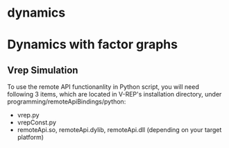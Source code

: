 # dynamics
Dynamics with factor graphs
===================================================
Vrep Simulation
-----
To use the remote API functionanlity in Python script, you will need following 3 items, which are located in V-REP's installation directory, under programming/remoteApiBindings/python:
- vrep.py
- vrepConst.py
- remoteApi.so, remoteApi.dylib, remoteApi.dll (depending on your target platform)
